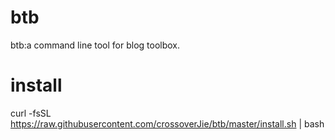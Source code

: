 # btb
btb:a command line tool for blog toolbox.


# install
curl -fsSL https://raw.githubusercontent.com/crossoverJie/btb/master/install.sh | bash